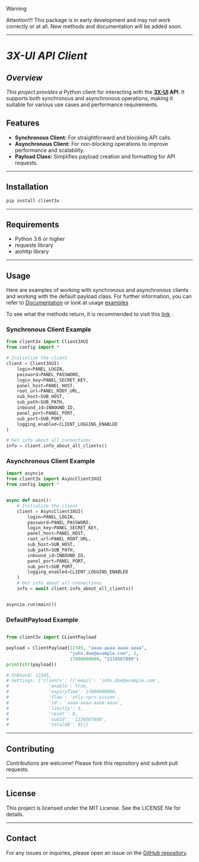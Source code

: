 > [!WARNING] 
> Attention!!!
> This package is in early development and may not work correctly or at all.
> New methods and documentation will be added soon.
---

# *3X-UI API Client*

## *Overview*

*This project provides a Python* client for interacting with the **[3X-UI](https://github.com/MHSanaei/3x-ui) API**.
It supports both synchronous and asynchronous operations,
making it suitable for various use cases and performance requirements.

## Features

- **Synchronous Client:** For straightforward and blocking API calls.
- **Asynchronous Client:** For non-blocking operations to improve performance and scalability.
- **Payload Class:** Simplifies payload creation and formatting for API requests.

---

## Installation

```bash
pip install client3x
```

---
## Requirements

- Python 3.6 or higher
- requests library
- aiohttp library 
---

## Usage

Here are examples of working with synchronous and asynchronous clients and working with the default payload class.
For further information, you can refer to [Documentation](https://github.com/wert-rar/ThreeX-Python-Client/blob/master/client3x/docs/Documentation.md) or look at usage [examples](https://github.com/wert-rar/ThreeX-Python-Client/tree/master/client3x/examples)

To see what the methods return, it is recommended to visit this [link](https://www.postman.com/hsanaei/3x-ui/collection/q1l5l0u/3x-ui) .

### Synchronous Client Example

```python
from client3x import Client3XUI
from config import *

# Initialize the client
client = Client3XUI(
    login=PANEL_LOGIN,
    password=PANEL_PASSWORD,
    login_key=PANEL_SECRET_KEY,
    panel_host=PANEL_HOST,
    root_url=PANEL_ROOT_URL,
    sub_host=SUB_HOST,
    sub_path=SUB_PATH,
    inbound_id=INBOUND_ID,
    panel_port=PANEL_PORT,
    sub_port=SUB_PORT,
    logging_enabled=CLIENT_LOGGING_ENABLED
)

# Get info about all connections
info = client.info_about_all_clients()   
```

### Asynchronous Client Example

```python
import asyncio
from client3x import AsyncClient3XUI
from config import *


async def main():
    # Initialize the client
    client = AsyncClient3XUI(
        login=PANEL_LOGIN,
        password=PANEL_PASSWORD,
        login_key=PANEL_SECRET_KEY,
        panel_host=PANEL_HOST,
        root_url=PANEL_ROOT_URL,
        sub_host=SUB_HOST,
        sub_path=SUB_PATH,
        inbound_id=INBOUND_ID,
        panel_port=PANEL_PORT,
        sub_port=SUB_PORT,
        logging_enabled=CLIENT_LOGGING_ENABLED
    )
    # Get info about all connections
    info = await client.info_about_all_clients()


asyncio.run(main())
```

### DefaultPayload Example

```python

from client3x import CLientPayload

payload = ClientPayload(12345, "aaaa-aaaa-aaaa-aaaa",
                        "john.doe@example.com", 3,
                        17000000000, "1234567890")
print(str(payload))

# Inbound: 12345,
# Settings: {'clients': [{'email': 'john.doe@example.com',
#               'enable': True,
#               'expiryTime': 17000000000,
#               'flow': 'xtls-rprx-vision',
#               'id': 'aaaa-aaaa-aaaa-aaaa',
#               'limitIp': 3,
#               'reset': 0,
#               'subId': '1234567890',
#               'totalGB': 0}]}


```
---



## Contributing

Contributions are welcome! Please fork this repository and submit pull requests.

---

## License

This project is licensed under the MIT License. See the LICENSE file for details.

---

## Contact

For any issues or inquiries, please open an issue on the [GitHub repository](https://github.com/wert-rar/ThreeX-Python-Client.git).

